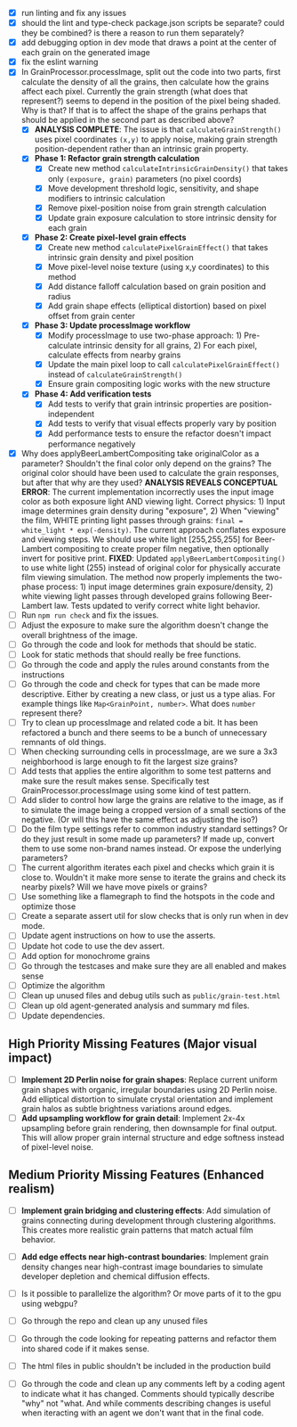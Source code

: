 - [x] run linting and fix any issues
- [x] should the lint and type-check package.json scripts be separate? could they be combined? is there a reason to run them separately?
- [x] add debugging option in dev mode that draws a point at the center of each grain on the generated image
- [x] fix the eslint warning
- [x] In GrainProcessor.processImage, split out the code into two parts, first calculate the density of all the grains, then calculate how the grains affect each pixel.
  Currently the grain strength (what does that represent?) seems to depend in the position of the pixel being shaded. Why is that? If that is to affect the shape of the grains perhaps that should be applied in the second part as described above?
  - [x] **ANALYSIS COMPLETE**: The issue is that `calculateGrainStrength()` uses pixel coordinates `(x,y)` to apply noise, making grain strength position-dependent rather than an intrinsic grain property.
  - [x] **Phase 1: Refactor grain strength calculation**
    - [x] Create new method `calculateIntrinsicGrainDensity()` that takes only `(exposure, grain)` parameters (no pixel coords)
    - [x] Move development threshold logic, sensitivity, and shape modifiers to intrinsic calculation
    - [x] Remove pixel-position noise from grain strength calculation
    - [x] Update grain exposure calculation to store intrinsic density for each grain
  - [x] **Phase 2: Create pixel-level grain effects**
    - [x] Create new method `calculatePixelGrainEffect()` that takes intrinsic grain density and pixel position
    - [x] Move pixel-level noise texture (using x,y coordinates) to this method
    - [x] Add distance falloff calculation based on grain position and radius
    - [x] Add grain shape effects (elliptical distortion) based on pixel offset from grain center
  - [x] **Phase 3: Update processImage workflow**
    - [x] Modify processImage to use two-phase approach: 1) Pre-calculate intrinsic density for all grains, 2) For each pixel, calculate effects from nearby grains
    - [x] Update the main pixel loop to call `calculatePixelGrainEffect()` instead of `calculateGrainStrength()`
    - [x] Ensure grain compositing logic works with the new structure
  - [x] **Phase 4: Add verification tests**
    - [x] Add tests to verify that grain intrinsic properties are position-independent
    - [x] Add tests to verify that visual effects properly vary by position
    - [x] Add performance tests to ensure the refactor doesn't impact performance negatively
  
- [x] Why does applyBeerLambertCompositing take originalColor as a parameter? Shouldn't the final color only depend on the grains? The original color should have been used to calculate the grain responses, but after that why are they used?
  **ANALYSIS REVEALS CONCEPTUAL ERROR**: The current implementation incorrectly uses the input image color as both exposure light AND viewing light. Correct physics: 1) Input image determines grain density during "exposure", 2) When "viewing" the film, WHITE printing light passes through grains: `final = white_light * exp(-density)`. The current approach conflates exposure and viewing steps. We should use white light [255,255,255] for Beer-Lambert compositing to create proper film negative, then optionally invert for positive print.
  **FIXED**: Updated `applyBeerLambertCompositing()` to use white light (255) instead of original color for physically accurate film viewing simulation. The method now properly implements the two-phase process: 1) input image determines grain exposure/density, 2) white viewing light passes through developed grains following Beer-Lambert law. Tests updated to verify correct white light behavior.
- [ ] Run `npm run check` and fix the issues.
- [ ] Adjust the exposure to make sure the algorithm doesn't change the overall brightness of the image.
- [ ] Go through the code and look for methods that should be static.
- [ ] Look for static methods that should really be free functions.
- [ ] Go through the code and apply the rules around constants from the instructions
- [ ] Go through the code and check for types that can be made more descriptive. Either by creating a new class, or just us a type alias. For example things like `Map<GrainPoint, number>`. What does `number` represent there?
- [ ] Try to clean up processImage and related code a bit. It has been refactored a bunch and there seems to be a bunch of unnecessary remnants of old things.
- [ ] When checking surrounding cells in processImage, are we sure a 3x3 neighborhood is large enough to fit the largest size grains?
- [ ] Add tests that applies the entire algorithm to some test patterns and make sure the result makes sense. Specifically test GrainProcessor.processImage using some kind of test pattern.
- [ ] Add slider to control how large the grains are relative to the image, as if to simulate the image being a cropped version of a small sections of the negative. (Or will this have the same effect as adjusting the iso?)
- [ ] Do the film type settings refer to common industry standard settings? Or do they just result in some made up parameters? If made up, convert them to use some non-brand names instead. Or expose the underlying parameters?
- [ ] The current algorithm iterates each pixel and checks which grain it is close to. Wouldn't it make more sense to iterate the grains and check its nearby pixels? Will we have move pixels or grains?
- [ ] Use something like a flamegraph to find the hotspots in the code and optimize those
- [ ] Create a separate assert util for slow checks that is only run when in dev mode.
- [ ] Update agent instructions on how to use the asserts.
- [ ] Update hot code to use the dev assert.
- [ ] Add option for monochrome grains
- [ ] Go through the testcases and make sure they are all enabled and makes sense
- [ ] Optimize the algorithm
- [ ] Clean up unused files and debug utils such as `public/grain-test.html`
- [ ] Clean up old agent-generated analysis and summary md files.
- [ ] Update dependencies.

## High Priority Missing Features (Major visual impact)

- [ ] **Implement 2D Perlin noise for grain shapes**: Replace current uniform grain shapes with organic, irregular boundaries using 2D Perlin noise. Add elliptical distortion to simulate crystal orientation and implement grain halos as subtle brightness variations around edges.
- [ ] **Add upsampling workflow for grain detail**: Implement 2x-4x upsampling before grain rendering, then downsample for final output. This will allow proper grain internal structure and edge softness instead of pixel-level noise.

## Medium Priority Missing Features (Enhanced realism)

- [ ] **Implement grain bridging and clustering effects**: Add simulation of grains connecting during development through clustering algorithms. This creates more realistic grain patterns that match actual film behavior.
- [ ] **Add edge effects near high-contrast boundaries**: Implement grain density changes near high-contrast image boundaries to simulate developer depletion and chemical diffusion effects.


- [ ] Is it possible to parallelize the algorithm? Or move parts of it to the gpu using webgpu?
- [ ] Go through the repo and clean up any unused files
- [ ] Go through the code looking for repeating patterns and refactor them into shared code if it makes sense.
- [ ] The html files in public shouldn't be included in the production build
- [ ] Go through the code and clean up any comments left by a coding agent to indicate what it has changed. Comments should typically describe "why" not "what. And while comments describing changes is useful when iteracting with an agent we don't want that in the final code.
